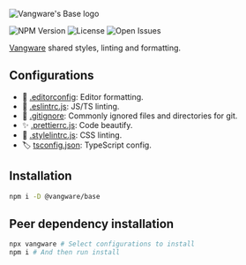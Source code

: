 ![Vangware's Base logo](https://i.imgur.com/41qm6xy.png)

![NPM Version](https://img.shields.io/npm/v/@vangware/base.svg?style=flat-square)
![License](https://img.shields.io/npm/l/@vangware/base?style=flat-square)
![Open Issues](https://img.shields.io/github/issues/vangware/base?style=flat-square)

[Vangware](https://vangware.com) shared styles, linting and formatting.

## Configurations

- :memo: [.editorconfig](https://editorconfig.org/): Editor formatting.
- :rotating_light: [.eslintrc.js](https://eslint.org/): JS/TS linting.
- :see_no_evil: [.gitignore](https://gitignore.io/): Commonly ignored files and directories for git.
- :sparkles: [.prettierrc.js](https://prettier.io/): Code beautify.
- :art: [.stylelintrc.js](https://stylelint.io/): CSS linting.
- :label: [tsconfig.json](http://typescriptlang.org/): TypeScript config.

## Installation

```bash
npm i -D @vangware/base
```

## Peer dependency installation

```bash
npx vangware # Select configurations to install
npm i # And then run install
```
